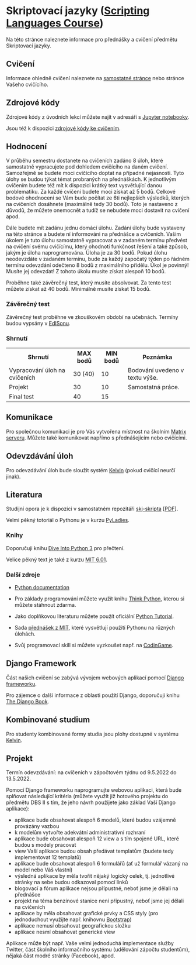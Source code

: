# Skriptovací jazyky ([Scripting Languages Course](README_en.md))

Na této stránce naleznete informace pro přednášky a cvičení předmětu Skriptovací jazyky.


## Cvičení

Informace ohledně cvičení naleznete na [samostatné stránce](exercises.md) nebo stránce Vašeho cvičícího.


## Zdrojové kódy

Zdrojové kódy z úvodních lekcí můžete najít v adresáři s [Jupyter notebooky](notebooks).

Jsou též k dispozici [zdrojové kódy ke cvičením](labs).


## Hodnocení

V průběhu semestru dostanete na cvičeních zadáno 8 úloh, které samostatně vypracujete pod dohledem cvičícího na daném cvičení. Samozřejmě se budete moci cvičícího doptat na případné nejasnosti. Tyto úlohy se budou týkat témat probraných na přednáškách. K jednotlivým cvičením budete též mít k dispozici krátký text vysvětlující danou problematiku. Za každé cvičení budete moci získat až 5 bodů. Celkové bodové ohodnocení se Vám bude počítat ze 6ti nejlepších výsledků, kterých na cvičeních dosáhnete (maximálně tedy 30 bodů). Toto je nastaveno z důvodů, že můžete onemocnět a tudíž se nebudete moci dostavit na cvičení apod.

Dále budete mít zadánu jednu domácí úlohu. Zadání úlohy bude vystaveny na této stránce a budete ní informováni na přednášce a cvičeních.
Vašim úkolem je tuto úlohu samostatně vypracovat a v zadaném termínu předvést na cvičení svému cvičícímu, který ohodnotí funkčnost řešení a také způsob, jakým je úloha naprogramována.
Úloha je za 30 bodů. Pokud úlohu neodevzdáte v zadaném termínu, bude za každý započatý týden po řádném termínu odevzdání odečteno 8 bodů z maximálního přídělu.
Úkol je povinný! Musíte jej odevzdat!
Z tohoto úkolu musíte získat alespoň 10 bodů.

Proběhne také závěrečný test, který musíte absolvovat. Za tento test můžete získat až 40 bodů. Minimálně musíte získat 15 bodů.


### Závěrečný test

Závěrečný test proběhne ve zkouškovém období na učebnách. Termíny budou vypsány v [EdISonu](https://edison.vsb.cz).


### Shrnutí

<table>
<tr>
    <th>Shrnutí</th><th>MAX bodů</th><th>MIN bodů</th><th>Poznámka</th>
</tr>
<tr>
    <td>Vypracování úloh na cvičeních</td><td>30 (40)</td><td>10</td><td>Bodování uvedeno v textu výše.</td>
</tr>
<tr>
    <td>Projekt</td><td>30</td><td>10</td><td>Samostatná práce.</td>
</tr>
<tr>
    <td>Final test</td><td>40</td><td>15</td>
</tr>
</table>


## Komunikace

Pro společnou komunikaci je pro Vás vytvořena místnost na školním [Matrix serveru](https://matrix.cs.vsb.cz).
Můžete také komunikovat napřímo s přednášejícím nebo cvičícími.


## Odevzdávání úloh

Pro odevzdávání úloh bude sloužit systém [Kelvin](https://kelvin.cs.vsb.cz) (pokud cvičící neurčí jinak).


## Literatura

Studijní opora je k dispozici v samostatném repozitáři [skj-skripta](http://github.com/geordi/spja-skripta) [[PDF](http://mrl.cs.vsb.cz/people/gaura/skj/skripta.pdf)].

Velmi pěkný totoriál o Pythonu je v kurzu [PyLadies](https://naucse.python.cz/course/pyladies/).


### Knihy

Doporučuji knihu [Dive Into Python 3](https://diveintopython3.problemsolving.io/) pro přečtení.

Velice pěkný text je také z kurzu [MIT 6.01](https://ocw.mit.edu/courses/electrical-engineering-and-computer-science/6-01sc-introduction-to-electrical-engineering-and-computer-science-i-spring-2011/syllabus/MIT6_01SCS11_textbook.pdf).


### Další zdroje

* [Python documentation](http://docs.python.org/index.html)

<!--An interesting online interactive course found at Codeacademy .-->

* Pro základy programování můžete využít knihu [Think Python](http://www.greenteapress.com/thinkpython/), kterou si můžete stáhnout zdarma.

* Jako doplňkovou literaturu můžete použít oficiální [Python Tutorial](https://docs.python.org/3/tutorial/).

* Sada [přednášek z MIT](https://www.youtube.com/watch?v=bX3jvD7XFPs&list=PLB2BE3D6CA77BB8F7), které vysvětlují použití Pythonu na různých úlohách.

* Svůj programovací skill si můžete vyzkoušet např. na [CodinGame](https://www.codingame.com/start).


## Django Framework

Část našich cvičení se zabývá vývojem webových aplikací pomocí [Django frameworku](http://www.djangoproject.com/).
<!--There are also Czech pages where you can find documentation for version 1.0 in Czech.-->
Pro zájemce o další informace z oblasti použití Django, doporučuji knihu [The Django Book](https://djangobook.com/).

<!--Nice series about Djang was published on Zdroják server.-->


## Kombinované studium

Pro studenty kombinované formy studia jsou plohy dostupné v systému [Kelvin](https://kelvin.cs.vsb.cz).
<!-- Termín odevzdání jednotlivých úkolů (budou se postupně objevovat na této stránce) je ideálně do zápočtového týdne. Není však problém odevzdat úkoly a vyplnit test i v pozdějším termínu (ideálně tak do 2. týdne zkouškového období).
-->

## Projekt

Termín odevzdávání: na cvičeních v zápočtovém týdnu od 9.5.2022 do 13.5.2022.

Pomocí Django frameworku naprogramujte webovou aplikaci, která bude splňovat následující kritéria
(můžete využít již hotového projektu do předmětu DBS II s tím, že jeho návrh použijete jako základ Vaší Django aplikace):

* aplikace bude obsahovat alespoň 6 modelů, které budou vzájemně provázány vazbou
* k modelům vytvořte adekvátní administrativní rozhraní
* aplikace bude obsahovat alespoň 12 view a s tím spojené URL, které budou s modely pracovat
* view Vaší aplikace budou obsah předávat templatům (budete tedy implementovat 12 templatů)
* aplikace bude obsahovat alespoň 6 formulářů (ať už formulář vázaný na model nebo Váš vlastní)
* výsledná aplikace by měla tvořit nějaký logický celek, tj. jednotlivé stránky na sebe budou odkazoval pomocí linků
* blogovací a fórum aplikace nejsou přípustné, neboť jsme je dělali na přednášce
* projekt na téma benzínové stanice není přípustný, neboť jsme jej dělali na cvičeních
* aplikace by měla obsahovat grafické prvky a CSS styly (pro jednoduchout využijte např. knihovnu [Bootstrap](https://getbootstrap.com/))
* aplikace nemusí obsahovat geografickou složku
* aplikace nesmí obsahovat generické view

Aplikace může být např. Vaše velmi jednoduchá implementace služby Twitter, část školního informačního systému (udělování zápočtu studentům), nějaká část modré stránky (Facebook), apod.


<!--
Project for full-time students
The assignment of the project for full-time students is given as task 5 (full-time) .

Combined Studies
For students of the combined form of study, 4 tasks will be prepared. The deadline for submitting individual tasks (they will gradually appear on this page) is ideally within the credit week. However, it is no problem to submit the tasks and complete the test at a later date (ideally by the 2nd week of the examination period).

Assign tasks to the tutor's e-mail, where the subject will be: SPJA-KOMB-PROJ-X-login , where X is the task number and login is your student number. Your solutions will be continuously reviewed and scored. Of course, discussions on the solutions will be on tutorials.

Evaluation
Task type	MAX points	MIN points	Note
Submitting a set of 4 tasks	60	25	All assignments must be submitted!
Test	40	15 Dec	
Dates of tests
Below are terms of credit tests for the combined form of study. The test can be repeated. So you can come to more dates if you test. Everything will take place in the EB405 classroom.

Date	Time
6. 1. 2017	14:00
9. 1. 2017	14:00
11. 1. 2017	14:00
13. 1. 2017	14:00
20. 1. 2017	14:00
-->


<!--
## Distance Students Tasks

### Task 1

Implement the `dot_product` and `cross_product` functions to return the scalar and vector product of the vectors. As input, consider 2D and 3D vectors, which will be represented by a sheet (in the case of a vector product, consider only 3D vectors). Be sure to treat when the vectors are not 2D or 3D, and when the functions get vectors of different lengths. In this case, the function returns None .

Input function: two sheets representing vectors (suppose 2D and 3D vectors)
Function output: number (for dot_product ) or list (for cross_product )

Sample:

`dot_product ([1,2,2], [0,1,2])`
Output: `2`

`cross_product ([1,2,2], [0,1,2])`
Output: `[4, -2, 1]`

Example of incorrect entry (not all combinations listed):

`cross_product ([1, 2, 0], [0, 1, 2, 4])`
Output: `None`


### Task 2

Program `make_index` and `search_by_index`

Description of function `make_index`:
Creates an index of words from the input file with information on which lines are words.
The index is saved to a file.
A space separator is a space, period, comma, semicolon, question mark, exclamation mark, and quotation marks.

Index format:
`<word> <line1> <line2> ... <lineN>`

Each word is on a separate line.

Example:
```
first-rate
flexible 18
for 12 13 20 25 27 29
```

The register shall be sorted lexicographically. Line numbers are sorted and not repeated.

Input: The name of the input file and the name of the file in which the index will be stored
Output: None

Description of function `search_by_index`:
Uses the created index and returns the line numbers that contain the word.

Input: The name of the index file and the search word
Output: Integer list

Example:
```
make_index ("input.txt", "index.txt")
search_by_index ("index.txt", "Python")
```
Output: `[1, 3, 16, 18, 20, 21, 23, 25, 27, 29, 31, 32, 34, 36, 37, 39, 41, 42, 44, 46]`

`search_by_index ("index.txt", "Kreatrix")`
Output: `[]`

Test data:
The test input file is available here.
A test index file is also available.
If you're using Windows, be careful not to break the line that is in this Unix-style file, or encode the input file.

Further specification specifications
All exceptions must be handled in the program.
To work with sheets, use the "list comprehension" that we used a lot in exercises. Do not use map and reduce functions.
To parse an input file and hyphenate delimiters, first edit the input file using the `string.translate` function (link to the documentation),
then separate the lines with a single delimiter.
This will eliminate the browsing of each character on the line.
An index file reverse lookup will be effective;
you won't create a new dictionary.
You just browse the file and return the result for that word.
The same rules as above apply to work with the sheet.
Use slicing where possible.


Task 3 (combined)
Program the Inventar and Item classes.

Description of the "Item" class:
The class represents a physical item owned by VŠB. Its attributes and methods are listed below:

The item id is always a string in the form <fakulta> / number , where <fakulta> is one of the following abbreviations: FEI, HGF, EkF, FBI, FMMI, FS, FAST.

Amortization method amortizes the item according to the given amortization coefficient. When you create an object, the original price and the residual price are set to the same value. For amortization, the residual cost will be reduced. The formula for calculating the residual price is as follows:
residual_price = residual_price - original_price * co-amortization

The __str__ method will return a string in the following form: Type: <type>, ID: <id>, Room: <room> , where the values ​​between the arrows will be the current values ​​of the item. The method is called, for example, when using print . An example is given below.

Its attributes and methods are listed below:

Class Item:

attributes:
id
name
room
original price
residue_price
coef_amortization
methods:
__init __ (self, id, name, room, price, coefficient)
amortization (self)
__str __
Description of the "Inventar" class:
The class represents the database of VŠB property. Simple adding, browsing the number of items and browsing the total price of assets can be performed over this database.

Implement the database containing the assets as a dictionary where the key is the item id.

The item_price method returns the residual price of all items that belong to the faculty.

The count_items method returns the number of items belonging to the faculty.

The amortization method amortizes the items belonging to the faculty.

The class attributes and methods are listed below:

Inventar Class:

attributes:
inventar (dictionary)
methods:
__init __
add (self, property)
count_items (self, faculty)
price_item (self, faculty)
amortization (self, faculty)
Example:
inventory = Inventory ()
inventory add (Item ("FEI / 4605511", "Chair", "A1036", 1600, 0.05))
inventory add (Item ("FEI / 4605512", "Stul", "A1036", 2360, 0.05))
print inventory.inventar ["FEI / 4605511"]
print inventory.price_item ("FEI")
amortization inventory ("FEI")
print inventory.price_item ("FEI")
print inventory.price_item ("HGF")

Exit:
Type: Chair, ID: FEI / 4605511, Room: A1036
3960
3762.0
0

Task 4 (combined)
Due date: in the week of 17.12.2012 to 20.12.2012

Create a simple XML-RPC service that works with a property inventory that is very similar to the previous assignment. However, the declarations of some methods are different.

Program the Inventar and Item classes.

Description of the "Item" class:
The class represents a physical item owned by VŠB. Its attributes and methods are listed below:

The item id is always a string in the form <fakulta> / number where <fakulta> is one of the following abbreviations: FEI, HGF, EkF, FBI, FMMI, FS, FAST

Amortization method amortizes the item according to the given amortization coefficient. When you create an object, the original price and the residual price are set to the same value. For amortization, the residual cost will be reduced. The formula for calculating the residual price is as follows:
residual_price = residual_price - original_price * co-amortization

The __str__ method will return a string in the following form: Name: <name>, ID: <id>, Room: <room> , where the values ​​between the arrows will be the current values ​​of the item. The method is called, for example, when using print .

The vrat_xml_element method returns an item as an XML element from the Python ElementTree module. Use this method when saving a database. Start with a sample representation of one item in your inventory, which you can download below.

Attributes and methods of the Item class:

attributes:
id
name
room
original price
residue_price
coef_amortization
methods:
__init __ (self, id, name, room, original_price, residual_price, amortization)
amortization (self)
return_xml_element (self)
__str __
Of course, you can add additional attributes or methods to make your work easier.

Description of the "Inventar" class:
The class represents the VŠB property database and is also an XML-RPC service for remote access to this database. Above this database it is possible to perform simple operations of adding, browsing the number of items, browsing the total price of assets, carrying out amortization of assets and permanently saving this database to an XML file. This ensures that if the service is stopped and then started, you will still have items that you added while the service was running.

The database will be saved to an XML data file whose name will be passed as an argument to the Inventar class constructor. You can represent the database in memory as last time using a dictionary. However, this is not a requirement, so this attribute is not mentioned in the list below.

Note that only the following methods can be called from the client: add , item_path , number_of_items , make_amortization .

The import_xml_db method retrieves the file passed to the constructor. Loads the database from the XML data into memory for further work using methods from the Python ElementTree module.

The save_xml_db method saves assets from memory to an XML file using methods from the Python ElementTree module.

The add method adds the entry to the database. When you call this method on a client with an argument that is an instance of the Item class, that instance is passed as a dictionary. This is the standard behavior of XML-RPC. It is therefore necessary to recreate an object of the Item type from this dictionary.

The item_price method returns the residual price of all items that belong to the faculty.

The count_items method returns the number of items belonging to the faculty.

The amortization method amortizes the items belonging to the faculty.

Attributes and methods of the Inventar class:

attributes:
xml_db_file
methods:
__init __ (self, xml_db)
import_xml_db
uloz_xml_db
add (self, item)
count_items (self, faculty)
price_item (self, faculty)
amortization (self, faculty)
Think carefully when it is necessary to store the database in memory into XML, because you do not have to call the save method from the client and you are not sure whether the service will still be accessible.

The initial database that can be used as a constructor argument is available here: inventar.xml . Also, review the structure of the XML document to correctly create an XML representation of the Item class and the entire database for future execution.

Also, remember that methods called via XML-RPC must return something. So if you do not expect any return value on the client side, simply return integer 0.

Test your service properly using ideally two clients according to the following instructions. You can use the following sequence of steps to test the permanent storage of items in an XML file:

start the service
run client with browsing, adding items and amortization
turn the service off and then on
the browsing service should already be reflected here, the amortized cost of the items should already be reflected here
Use the following Python modules for implementation: xml.etree.ElementTree and SimpleXMLRPCServer (or other standard modules).

Use the ElementTree module help to work with XML.
-->
